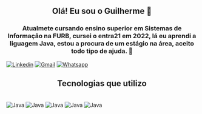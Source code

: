 <h2 align="center">
Olá! Eu sou o Guilherme 👋
</h2>

<h3 align="center">
Atualmete cursando ensino superior em Sistemas de Informação na FURB, cursei o entra21 em 2022, lá eu aprendi a liguagem Java, estou a procura de um estágio na área, aceito todo tipo de ajuda. 🤝  
</h3>


[![Linkedin](https://img.shields.io/badge/LinkedIn-0077B5?style=for-the-badge&logo=linkedin&logoColor=white)](https://www.linkedin.com/in/guilherme-goedert-hoegen-7821a7245/)
[![Gmail](https://img.shields.io/badge/Gmail-D14836?style=for-the-badge&logo=gmail&logoColor=white)](https://mail.google.com/mail/u/0/?pli=1#inbox?compose=CllgCJqWgZwzTMQKXnphkCjszvcTBWnbJwZBbsFZkQzHbVxPGnRWlVCmtBkhQkpCSWRDmCpjNGq)
[![Whatsapp](https://img.shields.io/badge/WhatsApp-25D366?style=for-the-badge&logo=whatsapp&logoColor=white)](https://wa.me/5547997138635)

<h2 align="center">
Tecnologias que utilizo
</h2>
<div style="display: inline_block"><br/>
    <img align ="center" alt="Java" src="https://img.shields.io/badge/Java-ED8B00?style=for-the-badge&logo=openjdk&logoColor=white" />
    <img align ="center" alt="Java" src="https://img.shields.io/badge/HTML5-E34F26?style=for-the-badge&logo=html5&logoColor=white" />
    <img align ="center" alt="Java" src="https://img.shields.io/badge/CSS3-1572B6?style=for-the-badge&logo=css3&logoColor=white" />
    <img align ="center" alt="Java" src="https://img.shields.io/badge/JavaScript-323330?style=for-the-badge&logo=javascript&logoColor=F7DF1E" />
    <img align ="center" alt="Java" src="https://img.shields.io/badge/MySQL-00000F?style=for-the-badge&logo=mysql&logoColor=white" />
</div>


